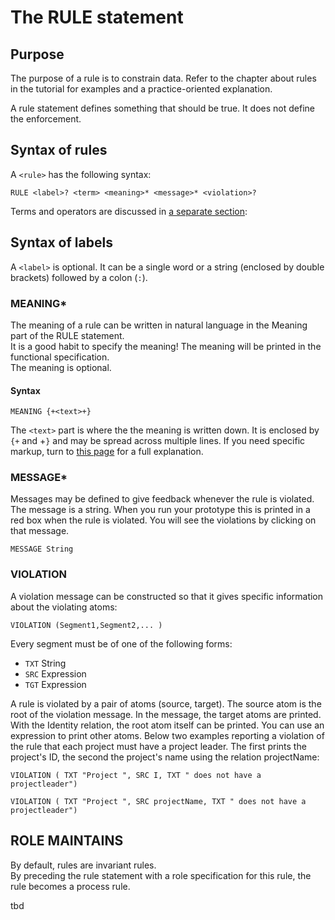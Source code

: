# The RULE statement

## Purpose

The purpose of a rule is to constrain data. Refer to the chapter about rules in the tutorial for examples and a practice-oriented explanation.

A rule statement defines something that should be true. It does not define the enforcement.

## Syntax of rules

A `<rule>` has the following syntax:

```text
RULE <label>? <term> <meaning>* <message>* <violation>?
```

Terms and operators are discussed in [a separate section](terms/):

## Syntax of labels

A `<label>` is optional. It can be a single word or a string \(enclosed by double brackets\) followed by a colon \(`:`\).

### MEANING\*

The meaning of a rule can be written in natural language in the Meaning part of the RULE statement.  
It is a good habit to specify the meaning! The meaning will be printed in the functional specification.  
The meaning is optional.

#### Syntax

```text
MEANING {+<text>+}
```

The `<text>` part is where the the meaning is written down. It is enclosed by `{+` and  +`}` and may be spread across multiple lines. If you need specific markup, turn to [this page](meaning-statements.md) for a full explanation.

### MESSAGE\*

Messages may be defined to give feedback whenever the rule is violated. The message is a string. When you run your prototype this is printed in a red box when the rule is violated. You will see the violations by clicking on that message.

```text
MESSAGE String
```

### VIOLATION

A violation message can be constructed so that it gives specific information about the violating atoms:

```text
VIOLATION (Segment1,Segment2,... )
```

Every segment must be of one of the following forms:

* `TXT` String
* `SRC` Expression
* `TGT` Expression

A rule is violated by a pair of atoms \(source, target\). The source atom is the root of the violation message. In the message, the target atoms are printed. With the Identity relation, the root atom itself can be printed. You can use an expression to print other atoms. Below two examples reporting a violation of the rule that each project must have a project leader. The first prints the project's ID, the second the project's name using the relation projectName:

`VIOLATION ( TXT "Project ", SRC I, TXT " does not have a projectleader")`

`VIOLATION ( TXT "Project ", SRC projectName, TXT " does not have a projectleader")`

## ROLE MAINTAINS

By default, rules are invariant rules.  
By preceding the rule statement with a role specification for this rule, the rule becomes a process rule.

tbd

